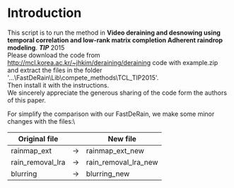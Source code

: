 # Introduction
This script is to run the method in **Video deraining and desnowing using temporal correlation and low-rank matrix completion Adherent raindrop
modeling**. ***TIP*** 2015 \
Please download the code from http://mcl.korea.ac.kr/~jhkim/deraining/deraining code with example.zip\
and extract the files in the folder '...\FastDeRain\Lib\compete_methods\TCL_TIP2015'.\
Then install it with the instructions. \
We sincerely appreciate the generous sharing of the code form the authors of this paper.

For simplify the comparison with our FastDeRain, we make some minor changes with the files:\

|Original file|  |New file|
|---|---|---|
|rainmap_ext |-> |rainmap_ext_new|
|rain_removal_lra|-> |rain_removal_lra_new|
|blurring|-> |blurring_new|
